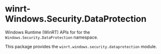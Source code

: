 <!-- warning: Please don't edit this file. It was automatically generated. -->

# winrt-Windows.Security.DataProtection

Windows Runtime (WinRT) APIs for for the `Windows.Security.DataProtection` namespace.

This package provides the `winrt.windows.security.dataprotection` module.
